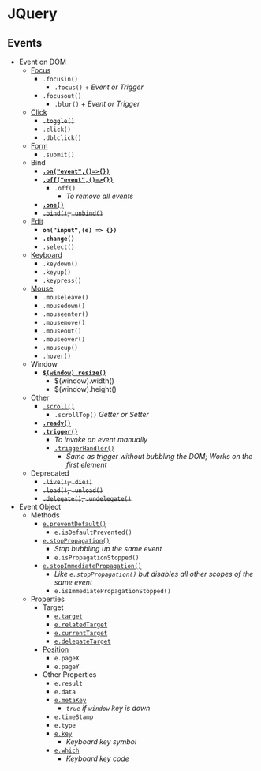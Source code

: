 # JQuery
## Events
- Event on DOM
    - [Focus](jq-focus.html)
        - `.focusin()`
            - `.focus()` + _Event or Trigger_
        - `.focusout()`
            - `.blur()` + _Event or Trigger_
    - [Click](jq-click.html)
        - ~~`.toggle()`~~
        - `.click()`
        - `.dblclick()`
    - [Form](jq-form.html)
        - `.submit()`
    - Bind
        - [**`.on("event",()=>{})`**](jq-bind-on.html)
        - [**`.off("event",()=>{})`**](jq-bind-off.html)
            - `.off()`
                - _To remove all events_
        - [**`.one()`**](jq-bind-one.html)
        - ~~`.bind()`, `.unbind()`~~
    - [Edit](jq-edit.html)
        - **`on("input",(e) => {})`**
        - **`.change()`**
        - `.select()`
    - [Keyboard](jq-keyboard.html)
        - `.keydown()`
        - `.keyup()`
        - `.keypress()`
    - [Mouse](jq-mouse.html)
        - `.mouseleave()`
        - `.mousedown()`
        - `.mouseenter()`
        - `.mousemove()`
        - `.mouseout()`
        - `.mouseover()`
        - `.mouseup()`
        - [`.hover()`](jq-hover.html)
    - Window
        - [**`$(window).resize()`**](jq-resize.html)
            - $(window).width()
            - $(window).height()
    - Other
        - [`.scroll()`](jq-scroll.html)
            - `.scrollTop()` _Getter or Setter_
        - [**`.ready()`**](jq-ready.html)
        - [**`.trigger()`**](jq-trigger.html) 
            - _To invoke an event manually_
            - [`.triggerHandler()`](jq-trigger-handler.html)
                - _Same as trigger without bubbling the DOM; Works on the first element_
    - Deprecated
        - ~~`.live()`, `.die()`~~
        - ~~`.load()`, `.unload()`~~
        - ~~`.delegate()`, `.undelegate()`~~
- Event Object
    - Methods
        - [`e.preventDefault()`](jq-prevent-default.html)
            - `e.isDefaultPrevented()`
        - [`e.stopPropagation()`](jq-stop-propagation.html)
            - _Stop bubbling up the same event_
            - `e.isPropagationStopped()`
        - [`e.stopImmediatePropagation()`](jq-stop-immediate-propagation.html)
            - _Like `e.stopPropagation()` but disables all other scopes of the same event_
            - `e.isImmediatePropagationStopped()`
    - Properties
        - Target
            - [`e.target`](jq-edit.html)
            - [`e.relatedTarget`](jq-related-target.html)
            - [`e.currentTarget`](jq-target.html)
            - [`e.delegateTarget`](jq-target.html)
        - [Position](jq-mouse.html)
            - `e.pageX`
            - `e.pageY`
        - Other Properties
            - `e.result`
            - `e.data`
            - [`e.metaKey`](jq-keyboard.html)
                - _`true` if `window` key is down_
            - `e.timeStamp`
            - `e.type`
            - [`e.key`](jq-keyboard.html)
                - _Keyboard key symbol_
            - [`e.which`](jq-keyboard.html)
                - _Keyboard key code_